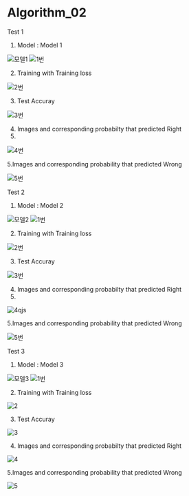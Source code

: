 # Algorithm_02
Test 1
1. Model : 
Model 1

![모델1](https://user-images.githubusercontent.com/81460020/121791366-1a79a200-cc24-11eb-91e6-7162fde97652.png)
![1번](https://user-images.githubusercontent.com/81460020/121791424-a390d900-cc24-11eb-8549-ef8f0185dbe8.png)

2.  Training with Training loss

![2번](https://user-images.githubusercontent.com/81460020/121791430-b4d9e580-cc24-11eb-9fdb-5dc5f77199b1.png)

3. Test Accuray

![3번](https://user-images.githubusercontent.com/81460020/121791438-c58a5b80-cc24-11eb-8232-4483b3d67284.png)

4. Images and corresponding probabilty that predicted Right
5. 
![4번](https://user-images.githubusercontent.com/81460020/121791439-c622f200-cc24-11eb-9f68-29b3d1c4540c.png)

5.Images and corresponding probability that predicted Wrong

![5번](https://user-images.githubusercontent.com/81460020/121791440-c622f200-cc24-11eb-9b8b-6635cb0eb465.png)



Test 2
1. Model : 
Model 2

![모델2](https://user-images.githubusercontent.com/81460020/121791565-1a7aa180-cc26-11eb-8be8-e4951bcb78aa.png)
![1번](https://user-images.githubusercontent.com/81460020/121791568-28c8bd80-cc26-11eb-9ae1-c56e300a1c0f.png)


2.  Training with Training loss

![2번](https://user-images.githubusercontent.com/81460020/121791569-29f9ea80-cc26-11eb-877d-d367552843e4.png)

3. Test Accuray

![3번](https://user-images.githubusercontent.com/81460020/121791570-29f9ea80-cc26-11eb-9672-ecaa53114ba0.png)

4. Images and corresponding probabilty that predicted Right
5. 
![4qjs](https://user-images.githubusercontent.com/81460020/121791571-2a928100-cc26-11eb-8969-ba27f63f16c5.png)

5.Images and corresponding probability that predicted Wrong

![5번](https://user-images.githubusercontent.com/81460020/121791573-2a928100-cc26-11eb-9fe7-f3cbaa155a66.png)



Test 3
1. Model : 
Model 3

![모델3](https://user-images.githubusercontent.com/81460020/121791699-a6d99400-cc27-11eb-84f8-14e86268931e.png)
![1번](https://user-images.githubusercontent.com/81460020/121791701-ab9e4800-cc27-11eb-9d1d-9b4db07b824d.png)


2.  Training with Training loss

![2](https://user-images.githubusercontent.com/81460020/121791702-ac36de80-cc27-11eb-8a45-8bdf5f78368b.png)

3. Test Accuray

![3](https://user-images.githubusercontent.com/81460020/121791703-ac36de80-cc27-11eb-95eb-05fee36acfd1.png)

4. Images and corresponding probabilty that predicted Right

![4](https://user-images.githubusercontent.com/81460020/121791704-accf7500-cc27-11eb-8832-851b392ac835.png)

5.Images and corresponding probability that predicted Wrong

![5](https://user-images.githubusercontent.com/81460020/121791706-accf7500-cc27-11eb-90ff-3c4cf3562e1c.png)


